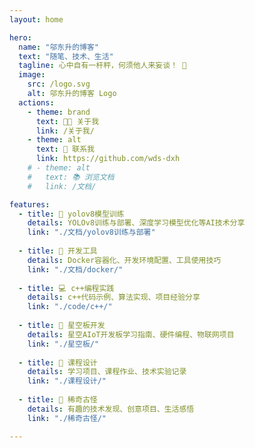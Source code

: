 ```yaml
---
layout: home

hero:
  name: "邬东升的博客"
  text: "随笔、技术、生活"
  tagline: 心中自有一杆秤，何须他人来妄谈！ 🚀
  image: 
    src: /logo.svg
    alt: 邬东升的博客 Logo
  actions:
    - theme: brand
      text: 🧑‍💻 关于我
      link: /关于我/
    - theme: alt
      text: 📧 联系我
      link: https://github.com/wds-dxh
    # - theme: alt
    #   text: 📚 浏览文档
    #   link: /文档/

features:
  - title: 🤖 yolov8模型训练
    details: YOLOv8训练与部署、深度学习模型优化等AI技术分享
    link: "./文档/yolov8训练与部署"
    
  - title: 🔧 开发工具
    details: Docker容器化、开发环境配置、工具使用技巧
    link: "./文档/docker/"
    
  - title: 💻 c++编程实践
    details: c++代码示例、算法实现、项目经验分享
    link: "./code/c++/"
    
  - title: 🌟 星空板开发
    details: 星空AIoT开发板学习指南、硬件编程、物联网项目
    link: "./星空板/"
    
  - title: 🎯 课程设计
    details: 学习项目、课程作业、技术实验记录
    link: "./课程设计/"
    
  - title: 🎨 稀奇古怪
    details: 有趣的技术发现、创意项目、生活感悟
    link: "./稀奇古怪/"

---
```



<!-- 欢迎来到邬东升的博客 -->
<!-- 这里是技术分享、学习记录和生活感悟的地方 -->